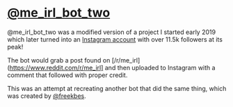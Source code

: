 # [@me_irl_bot_two](https://instagram.com/me_irl_bot_two)

@me_irl_bot_two was a modified version of a project I started early 2019 which later turned into an [Instagram account](https://instagram.com/me_irl_bot_two) with over 11.5k followers at its peak!

The bot would grab a post found on [/r/me_irl](https://www.reddit.com/r/me_irl] and then uploaded to Instagram with a comment that followed with proper credit.

This was an attempt at recreating another bot that did the same thing, which was created by [@freekbes](https://freekb.es/). 

